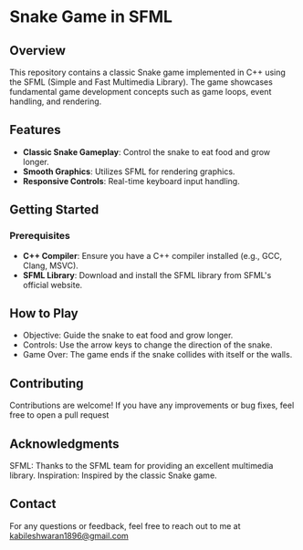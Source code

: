 # Snake Game in SFML


## Overview
This repository contains a classic Snake game implemented in C++ using the SFML (Simple and Fast Multimedia Library). The game showcases fundamental game development concepts such as game loops, event handling, and rendering.

## Features
- **Classic Snake Gameplay**: Control the snake to eat food and grow longer.
- **Smooth Graphics**: Utilizes SFML for rendering graphics.
- **Responsive Controls**: Real-time keyboard input handling.


## Getting Started

### Prerequisites
- **C++ Compiler**: Ensure you have a C++ compiler installed (e.g., GCC, Clang, MSVC).
- **SFML Library**: Download and install the SFML library from SFML's official website.

## How to Play
- Objective: Guide the snake to eat food and grow longer.
- Controls: Use the arrow keys to change the direction of the snake.
- Game Over: The game ends if the snake collides with itself or the walls.

## Contributing
Contributions are welcome! If you have any improvements or bug fixes, feel free to open a pull request

## Acknowledgments
SFML: Thanks to the SFML team for providing an excellent multimedia library.
Inspiration: Inspired by the classic Snake game.

## Contact
For any questions or feedback, feel free to reach out to me at kabileshwaran1896@gmail.com
